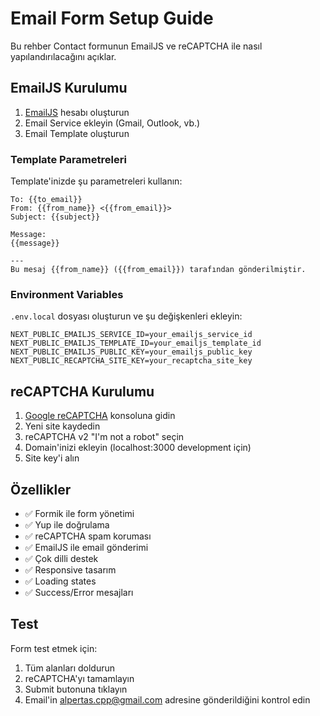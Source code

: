 # Email Form Setup Guide

Bu rehber Contact formunun EmailJS ve reCAPTCHA ile nasıl yapılandırılacağını açıklar.

## EmailJS Kurulumu

1. [EmailJS](https://www.emailjs.com/) hesabı oluşturun
2. Email Service ekleyin (Gmail, Outlook, vb.)
3. Email Template oluşturun

### Template Parametreleri
Template'inizde şu parametreleri kullanın:

```
To: {{to_email}}
From: {{from_name}} <{{from_email}}>
Subject: {{subject}}

Message:
{{message}}

---
Bu mesaj {{from_name}} ({{from_email}}) tarafından gönderilmiştir.
```

### Environment Variables
`.env.local` dosyası oluşturun ve şu değişkenleri ekleyin:

```env
NEXT_PUBLIC_EMAILJS_SERVICE_ID=your_emailjs_service_id
NEXT_PUBLIC_EMAILJS_TEMPLATE_ID=your_emailjs_template_id  
NEXT_PUBLIC_EMAILJS_PUBLIC_KEY=your_emailjs_public_key
NEXT_PUBLIC_RECAPTCHA_SITE_KEY=your_recaptcha_site_key
```

## reCAPTCHA Kurulumu

1. [Google reCAPTCHA](https://www.google.com/recaptcha/admin) konsoluna gidin
2. Yeni site kaydedin
3. reCAPTCHA v2 "I'm not a robot" seçin
4. Domain'inizi ekleyin (localhost:3000 development için)
5. Site key'i alın

## Özellikler

- ✅ Formik ile form yönetimi
- ✅ Yup ile doğrulama
- ✅ reCAPTCHA spam koruması
- ✅ EmailJS ile email gönderimi
- ✅ Çok dilli destek
- ✅ Responsive tasarım
- ✅ Loading states
- ✅ Success/Error mesajları

## Test

Form test etmek için:
1. Tüm alanları doldurun
2. reCAPTCHA'yı tamamlayın
3. Submit butonuna tıklayın
4. Email'in alpertas.cpp@gmail.com adresine gönderildiğini kontrol edin 